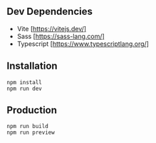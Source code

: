 ## Dev Dependencies
- Vite [https://vitejs.dev/]
- Sass [https://sass-lang.com/]
- Typescript [https://www.typescriptlang.org/]

## Installation
```
npm install
npm run dev
```

## Production
```
npm run build
npm run preview
```